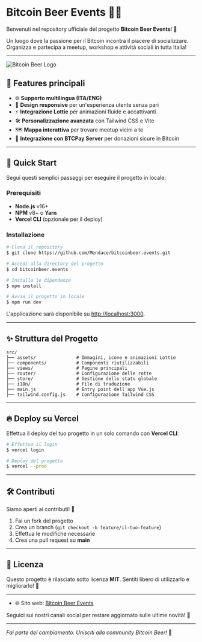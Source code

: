 # Bitcoin Beer Events 🎉🍺

Benvenuti nel repository ufficiale del progetto **Bitcoin Beer Events**! 🚀

Un luogo dove la passione per il Bitcoin incontra il piacere di socializzare. Organizza e partecipa a meetup, workshop e attività sociali in tutta Italia!

---

![Bitcoin Beer Logo](https://bitcoinbeer.events/assets/img/logo.png)

## 🌟 Features principali

- 🌐 **Supporto multilingua (ITA/ENG)**
- 🎨 **Design responsive** per un'esperienza utente senza pari
- ⚡ **Integrazione Lottie** per animazioni fluide e accattivanti
- 🛠️ **Personalizzazione avanzata** con Tailwind CSS e Vite
- 🗺️ **Mappa interattiva** per trovare meetup vicini a te
- 🤝 **Integrazione con BTCPay Server** per donazioni sicure in Bitcoin

---

## 🚀 Quick Start

Segui questi semplici passaggi per eseguire il progetto in locale:

### Prerequisiti

- **Node.js** v16+
- **NPM** v8+ o **Yarn**
- **Vercel CLI** (opzionale per il deploy)

### Installazione

```bash
# Clona il repository
$ git clone https://github.com/Mendace/bitcoinbeer.events.git

# Accedi alla directory del progetto
$ cd bitcoinbeer.events

# Installa le dipendenze
$ npm install

# Avvia il progetto in locale
$ npm run dev
```

L'applicazione sarà disponibile su [http://localhost:3000](http://localhost:3000).

---


## ✨ Struttura del Progetto

```plaintext
src/
├── assets/               # Immagini, icone e animazioni Lottie
├── components/           # Componenti riutilizzabili
├── views/                # Pagine principali
├── router/               # Configurazione delle rotte
├── store/                # Gestione dello stato globale
├── i18n/                 # File di traduzione
├── main.js               # Entry point dell'app Vue.js
├── tailwind.config.js    # Configurazione Tailwind CSS
```

---

## 🔥 Deploy su Vercel

Effettua il deploy del tuo progetto in un solo comando con **Vercel CLI**:

```bash
# Effettua il login
$ vercel login

# Deploy del progetto
$ vercel --prod
```


---

## 🛠️ Contributi

Siamo aperti ai contributi! 💪

1. Fai un fork del progetto
2. Crea un branch (`git checkout -b feature/il-tuo-feature`)
3. Effettua le modifiche necessarie
4. Crea una pull request su **main**

---

## 📄 Licenza

Questo progetto è rilasciato sotto licenza **MIT**. Sentiti libero di utilizzarlo e migliorarlo! 🚀

---


- 🌐 Sito web: [Bitcoin Beer Events](https://bitcoinbeer.events)

Seguici sui nostri canali social per restare aggiornato sulle ultime novità! 🧡

---

*Fai parte del cambiamento. Unisciti alla community Bitcoin Beer!* 🎉

